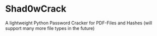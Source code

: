 # Shad0wCrack
A lightweight Python Password Cracker for PDF-Files and Hashes (will support many more file types in the future)
